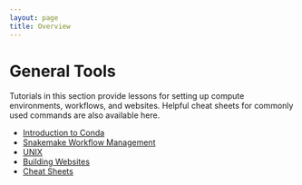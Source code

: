 ```yaml
---
layout: page
title: Overview
---
```


General Tools
=============

Tutorials in this section provide lessons for setting up compute environments, workflows, and websites. Helpful cheat sheets for commonly used commands are also available here.

- [Introduction to Conda](Introduction-to-Conda/index.md)
- [Snakemake Workflow Management](Snakemake/index.md)
- [UNIX](UNIX/index.md)
- [Building Websites](Web-Development/index.md)
- [Cheat Sheets](Cheat-Sheets/index.md)
